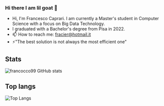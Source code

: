 ### Hi there I am  lil goat 👋

-  Hi, I'm Francesco Caprari. I am currently a Master's student in Computer Science with a focus on Big Data Technology.
-  I graduated with a Bachelor's degree from Pisa in 2022.
- 📫 How to reach me: fracier@hotmail.it
- ⚡"The best solution is not always the most efficient one"
  
## Stats
![francocco99  GitHub stats](https://github-readme-stats.vercel.app/api?username=francocco99&show_icons=true&theme=dark)

## Top langs

![Top Langs](https://github-readme-stats.vercel.app/api/top-langs/?username=francocco99&hide_progress=true&theme=dark)
        
